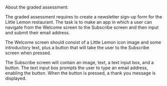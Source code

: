 About the graded assessment:

The graded assessment requires to create a newsletter sign-up form for the Little Lemon restaurant. The task is to make an app in which a user can navigate from the Welcome screen to the Subscribe screen and then input and submit their email address.

The Welcome screen should consist of a Little Lemon icon image and some introductory text, plus a button that will take the user to the Subscribe screen when pressed.

The Subscribe screen will contain an image, text, a text input box, and a button. The text input box prompts the user to type an email address, enabling the button. When the button is pressed, a thank you message is displayed.
